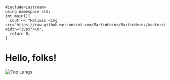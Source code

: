 ```
#include<iostream>
using namespace std;
int main(){
  cout << "Holiwis <img src="https://raw.githubusercontent.com/MartinHeinz/MartinHeinz/master/wave.gif" width="30px">\n";
  return 0;
}
```
# Hello, folks! 

![Top Langs](https://github-readme-stats.vercel.app/api/top-langs/?username=JorgeKtch&layout=compact)

